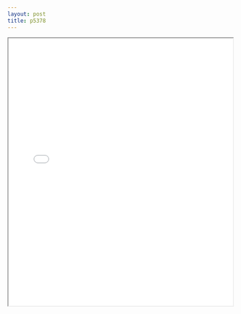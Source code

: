 ```yaml
---
layout: post
title: p5378
---
```


<div class="pdf-container">
<iframe src="/ea/assets/pdfs/misc/p5378.pdf" height="600" width="100%" allowFullScreen="true"></iframe>
</div>

